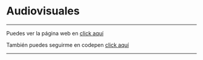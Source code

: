# Audiovisuales
------
Puedes ver la página web en [click aquí](https://cvalv.github.io/Audiovisuales/)

También puedes seguirme en codepen [click aquí](https://codepen.io/cv-rc)

--------
